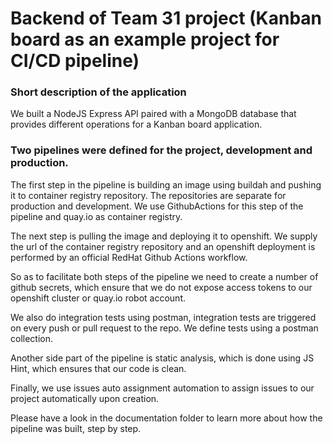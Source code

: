 # Backend of Team 31 project (Kanban board as an example project for CI/CD pipeline)

### Short description of the application

We built a NodeJS Express API paired with a 
MongoDB database that provides different operations for a Kanban board application. 

### Two pipelines were defined for the project, development and production.

The first step in the pipeline is building an image using buildah and pushing it to container 
registry repository. The repositories are separate for production and development. We use
GithubActions for this step of the pipeline and quay.io as container registry.

The next step is pulling the image and deploying it to openshift. We supply the url of the 
container registry repository and an openshift deployment is performed by an official 
RedHat Github Actions workflow. 

So as to facilitate both steps of the pipeline we need to create a number of github secrets,
which ensure that we do not expose access tokens to our openshift cluster or quay.io robot account.

We also do integration tests using postman, integration tests are triggered on every push or pull 
request to the repo. We define tests using a postman collection.

Another side part of the pipeline is static analysis, which is done using JS Hint, which ensures that
our code is clean. 

Finally, we use issues auto assignment automation to assign issues to our project automatically upon
creation. 

Please have a look in the documentation folder to learn more about how the pipeline was built, step by step.
